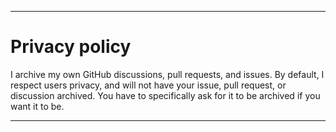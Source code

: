 
***

# Privacy policy

I archive my own GitHub discussions, pull requests, and issues. By default, I respect users privacy, and will not have your issue, pull request, or discussion archived. You have to specifically ask for it to be archived if you want it to be.

***

